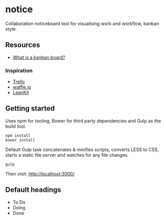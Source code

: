 # notice

Collaboration noticeboard tool for visualising work and workflow, kanban style.

## Resources

- [What is a kanban board?](http://leankit.com/kanban/kanban-board/)

### Inspiration

- [Trello](https://trello.com/)
- [waffle.io](https://waffle.io/waffleio/waffle.io)
- [LeanKit](http://leankit.com/kanban/kanban-board/)

## Getting started

Uses npm for tooling, Bower for third party dependencies and Gulp as the build tool.

	npm install
	bower install

Default Gulp task concatenates & minifies scripts, converts LESS to CSS, starts a static file server and watches for any file changes.

	gulp

Then visit: [http://localhost:3000/](http://localhost:3000/)

## Default headings

- To Do
- Doing
- Done